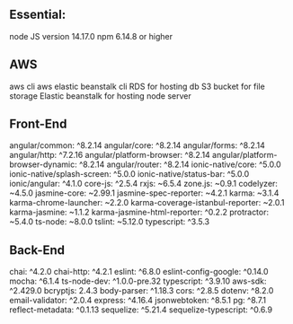 ## Essential:

node JS version 14.17.0
npm 6.14.8 or higher

## AWS

aws cli
aws elastic beanstalk cli
RDS for hosting db
S3 bucket for file storage
Elastic beanstalk for hosting node server

## Front-End 

angular/common: ^8.2.14
angular/core: ^8.2.14
angular/forms: ^8.2.14
angular/http: ^7.2.16
angular/platform-browser: ^8.2.14
angular/platform-browser-dynamic: ^8.2.14
angular/router: ^8.2.14
ionic-native/core: ^5.0.0
ionic-native/splash-screen: ^5.0.0
ionic-native/status-bar: ^5.0.0
ionic/angular: ^4.1.0
core-js: ^2.5.4
rxjs: ~6.5.4
zone.js: ~0.9.1
codelyzer: ~4.5.0
jasmine-core: ~2.99.1
jasmine-spec-reporter: ~4.2.1
karma: ~3.1.4
karma-chrome-launcher: ~2.2.0
karma-coverage-istanbul-reporter: ~2.0.1
karma-jasmine: ~1.1.2
karma-jasmine-html-reporter: ^0.2.2
protractor: ~5.4.0
ts-node: ~8.0.0
tslint: ~5.12.0
typescript: ^3.5.3

## Back-End

chai: ^4.2.0
chai-http: ^4.2.1
eslint: ^6.8.0
eslint-config-google: ^0.14.0
mocha: ^6.1.4
ts-node-dev: ^1.0.0-pre.32
typescript: ^3.9.10
aws-sdk: ^2.429.0
bcryptjs: 2.4.3
body-parser: ^1.18.3
cors: ^2.8.5
dotenv: ^8.2.0
email-validator: ^2.0.4
express: ^4.16.4
jsonwebtoken: ^8.5.1
pg: ^8.7.1
reflect-metadata: ^0.1.13
sequelize: ^5.21.4
sequelize-typescript: ^0.6.9